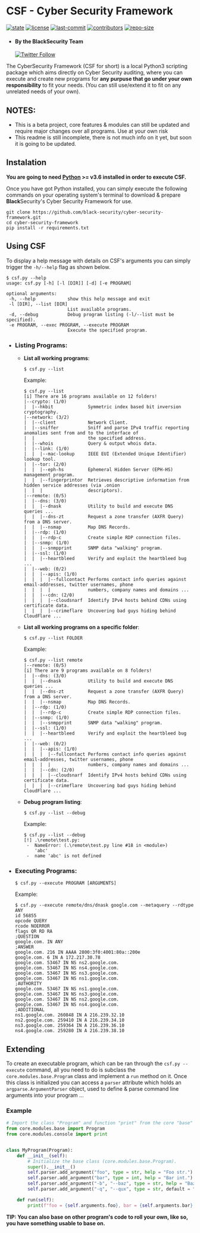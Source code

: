 # **CSF - Cyber Security Framework**
[![state](https://img.shields.io/badge/state-beta-blue.svg)]() [![license](https://img.shields.io/github/license/black-security/cyber-security-framework.svg)](LICENSE)
[![last-commit](https://img.shields.io/github/last-commit/black-security/cyber-security-framework.svg)]()
[![contributors](https://img.shields.io/github/contributors/black-security/cyber-security-framework.svg)]()
[![repo-size](https://img.shields.io/github/repo-size/black-security/cyber-security-framework.svg)]()
- #### By the **Black**Security Team
   [![Twitter Follow](https://img.shields.io/twitter/follow/blackviruscript.svg?style=social&label=Follow)]()

The CyberSecurity Framework (CSF for short) is a local Python3 scripting package which aims directly on Cyber Security auditing, where you can execute and create new programs for **any purpuse that go under your own responsibility** to fit your needs. (You can still use/extend it to fit on any unrelated needs of your own).

## **NOTES**:
- This is a beta project, core features & modules can still be updated and require major changes over all programs. Use at your own risk
- This readme is still incomplete, there is not much info on it yet, but soon it is going to be updated.

## Instalation
**You are going to need [Python](https://www.python.org/) >= v3.6 installed in order to execute CSF.**

Once you have got Python installed, you can simply execute the following commands on your operating system's terminal to download & prepare **Black**Security's Cyber Security Framework for use.
```
git clone https://github.com/black-security/cyber-security-framework.git
cd cyber-security-framework
pip install -r requirements.txt
```

## Using CSF
To display a help message with details on CSF's arguments you can simply trigger the `-h/--help` flag as shown below.
```
$ csf.py --help
usage: csf.py [-h] [-l [DIR]] [-d] [-e PROGRAM]

optional arguments:
 -h, --help            show this help message and exit
 -l [DIR], --list [DIR]
                       List available programs.
 -d, --debug           Debug program listing (-l/--list must be specified).
 -e PROGRAM, --exec PROGRAM, --execute PROGRAM
                       Execute the specified program.
```
 - ### Listing Programs:
   - **List all working programs**:
     ```
     $ csf.py --list
     ```
     Example:
     ```
     $ csf.py --list
     [i] There are 16 programs available on 12 folders!
     |--crypto: (1/0)
     |  |--hkbit             Symmetric index based bit inversion cryptography.
     |--network: (3/2)
     |  |--client            Network Client.
     |  |--sniffer           Sniff and parse IPv4 traffic reporting anomalies sent from and to the interface of
     |  |                    the specified address.
     |  |--whois             Query & output whois data.
     |  |--link: (1/0)
     |  |  |--mac-lookup     IEEE EUI (Extended Unique Identifier) lookup tool.
     |  |--tor: (2/0)
     |  |  |--eph-hs         Ephemeral Hidden Server (EPH-HS) management program.
     |  |  |--fingerprintor  Retrieves descriptive information from hidden service addresses (via .onion
     |  |  |                 descriptors).
     |--remote: (0/5)
     |  |--dns: (3/0)
     |  |  |--dnask          Utility to build and execute DNS queries ...
     |  |  |--dns-zt         Request a zone transfer (AXFR Query) from a DNS server.
     |  |  |--nsmap          Map DNS Records.
     |  |--rdp: (1/0)
     |  |  |--rdp-c          Create simple RDP connection files.
     |  |--snmp: (1/0)
     |  |  |--snmpprint      SNMP data "walking" program.
     |  |--ssl: (1/0)
     |  |  |--heartbleed     Verify and exploit the heartbleed bug ...
     |  |--web: (0/2)
     |  |  |--apis: (1/0)
     |  |  |  |--fullcontact Performs contact info queries against email-addresses, twitter usernames, phone
     |  |  |  |              numbers, company names and domains ...
     |  |  |--cdn: (2/0)
     |  |  |  |--cloudsnarf  Identify IPv4 hosts behind CDNs using certificate data.
     |  |  |  |--crimeflare  Uncovering bad guys hiding behind CloudFlare ...
     ```
   - **List all working programs on a specific folder**:
     ```
     $ csf.py --list FOLDER
     ```
     Example:
     ```
     $ csf.py --list remote
     |--remote: (0/5)
     [i] There are 9 programs available on 8 folders!
     |  |--dns: (3/0)
     |  |  |--dnask          Utility to build and execute DNS queries ...
     |  |  |--dns-zt         Request a zone transfer (AXFR Query) from a DNS server.
     |  |  |--nsmap          Map DNS Records.
     |  |--rdp: (1/0)
     |  |  |--rdp-c          Create simple RDP connection files.
     |  |--snmp: (1/0)
     |  |  |--snmpprint      SNMP data "walking" program.
     |  |--ssl: (1/0)
     |  |  |--heartbleed     Verify and exploit the heartbleed bug ...
     |  |--web: (0/2)
     |  |  |--apis: (1/0)
     |  |  |  |--fullcontact Performs contact info queries against email-addresses, twitter usernames, phone
     |  |  |  |              numbers, company names and domains ...
     |  |  |--cdn: (2/0)
     |  |  |  |--cloudsnarf  Identify IPv4 hosts behind CDNs using certificate data.
     |  |  |  |--crimeflare  Uncovering bad guys hiding behind CloudFlare ...
     ```
   - **Debug program listing**:
     ```
     $ csf.py --list --debug
     ```
     Example:
     ```
     $ csf.py --list --debug
     [!] .\remote\test.py:
      -  NameError: (.\remote\test.py line #18 in <module>)
         'abc'
      -  name 'abc' is not defined
     ```

 - ### **Executing Programs**:
   ```
   $ csf.py --execute PROGRAM [ARGUMENTS]
   ```
   Example:
   ```
   $ csf.py --execute remote/dns/dnask google.com --metaquery --rdtype ANY
   id 56855
   opcode QUERY
   rcode NOERROR
   flags QR RD RA
   ;QUESTION
   google.com. IN ANY
   ;ANSWER
   google.com. 216 IN AAAA 2800:3f0:4001:80a::200e
   google.com. 6 IN A 172.217.30.78
   google.com. 53467 IN NS ns2.google.com.
   google.com. 53467 IN NS ns4.google.com.
   google.com. 53467 IN NS ns3.google.com.
   google.com. 53467 IN NS ns1.google.com.
   ;AUTHORITY
   google.com. 53467 IN NS ns1.google.com.
   google.com. 53467 IN NS ns3.google.com.
   google.com. 53467 IN NS ns2.google.com.
   google.com. 53467 IN NS ns4.google.com.
   ;ADDITIONAL
   ns1.google.com. 260848 IN A 216.239.32.10
   ns2.google.com. 259410 IN A 216.239.34.10
   ns3.google.com. 259364 IN A 216.239.36.10
   ns4.google.com. 259280 IN A 216.239.38.10
   ```

## **Extending**
To create an executable program, which can be ran through the `csf.py --execute` command, all you need to do is subclass the `core.modules.base.Program` class and implement a `run` method on it. Once this class is initialized you can access a `parser` attribute which holds an `argparse.ArgumentParser` object, used to define & parse command line arguments into your program ...
### Example
```python
# Import the class "Program" and function "print" from the core "base" and "console" modules.
from core.modules.base import Program
from core.modules.console import print


class MyProgram(Program):
    def __init__(self):
        # Initialize the base class (core.modules.base.Program).
        super().__init__()
        self.parser.add_argument("foo", type = str, help = "Foo str.")
        self.parser.add_argument("bar", type = int, help = "Bar int.")
        self.parser.add_argument("-b", "--baz", type = str, help = "Baz str.")
        self.parser.add_argument("-q", "--qux", type = str, default = "Quux", help = "Qux str.")

    def run(self):
        print(f"foo = {self.arguments.foo}, bar = {self.arguments.bar}, baz = {self.arguments.baz}, qux = {self.arguments.qux}")
```
**TIP: You can also base on other program's code to roll your own, like so, you have something usable to base on.**
